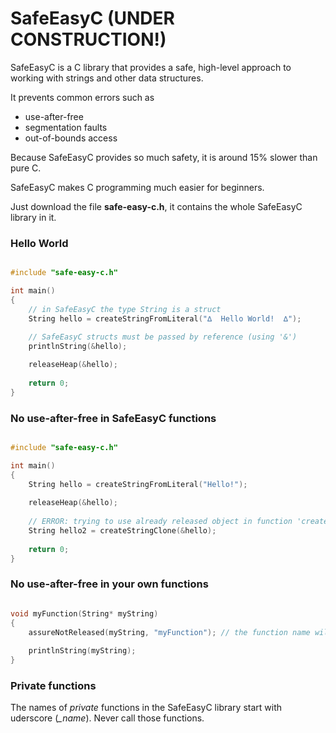 # SafeEasyC (UNDER CONSTRUCTION!)

SafeEasyC is a C library that provides a safe, high-level approach to working with strings and other data structures. 

It prevents common errors such as
- use-after-free
- segmentation faults
- out-of-bounds access
<!-- - using a non-initialized variable -->

Because SafeEasyC provides so much safety, it is around 15% slower than pure C.

SafeEasyC makes C programming much easier for beginners.

Just download the file **safe-easy-c.h**, it contains the whole SafeEasyC library in it.

### Hello World

~~~ C

#include "safe-easy-c.h"

int main()
{
    // in SafeEasyC the type String is a struct
    String hello = createStringFromLiteral("∆  Hello World!  ∆"); 
    
    // SafeEasyC structs must be passed by reference (using '&')
    printlnString(&hello); 

    releaseHeap(&hello);
    
    return 0;
}
~~~ 

### No use-after-free in SafeEasyC functions

~~~ C

#include "safe-easy-c.h"

int main()
{
    String hello = createStringFromLiteral("Hello!");
       
    releaseHeap(&hello);
    
    // ERROR: trying to use already released object in function 'createStringClone'
    String hello2 = createStringClone(&hello);
    
    return 0;
}
~~~


### No use-after-free in your own functions

~~~ C

void myFunction(String* myString)
{
    assureNotReleased(myString, "myFunction"); // the function name will appear in eventual error message
       
    printlnString(myString);
}
~~~ 

### Private functions

The names of *private* functions in the SafeEasyC library start with uderscore (*_name*). Never call those functions.

<!-- At the moment the library is comprehensive enough to solve all the puzzles of the Advent of Code. -->


